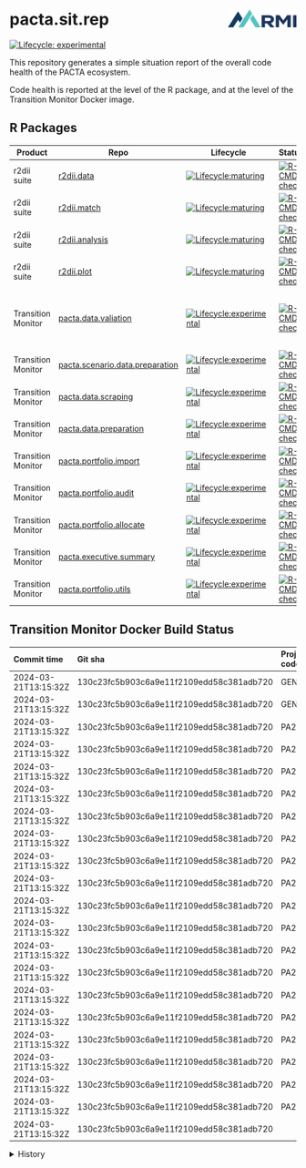 # pacta.sit.rep <img src="assets/images/logo.png" align="right" width="120" />
<!-- badges: start -->

[![Lifecycle: experimental](https://img.shields.io/badge/lifecycle-experimental-orange.svg)](https://lifecycle.r-lib.org/articles/stages.html)
<!-- badges: end -->

This repository generates a simple situation report of the overall code health of the PACTA ecosystem.

Code health is reported at the level of the R package, and at the level of the Transition Monitor Docker image. 

## R Packages
| Product            	| Repo                                                                                            	| Lifecycle                                                                                                                                     	| Status                                                                                                                                                                                                                       	| latest `main`                                                                 	| Maintainer                              	|
|--------------------	|-------------------------------------------------------------------------------------------------	|-----------------------------------------------------------------------------------------------------------------------------------------------	|------------------------------------------------------------------------------------------------------------------------------------------------------------------------------------------------------------------------------	|-------------------------------------------------------------------------------	|-----------------------------------------	|
| r2dii suite        	| [r2dii.data](https://github.com/RMI-PACTA/r2dii.data)                                           	| [![Lifecycle:maturing](https://img.shields.io/badge/lifecycle-maturing-blue.svg)](https://lifecycle.r-lib.org/articles/stages.html)           	| [![R-CMD-check](https://github.com/RMI-PACTA/r2dii.data/actions/workflows/R-CMD-check.yaml/badge.svg)](https://github.com/RMI-PACTA/r2dii.data/actions/workflows/R-CMD-check.yaml)                                           	| [`5b59ee2`](https://github.com/RMI-PACTA/r2dii.data/commits/main)             	| [@jdhoffa](https://github.com/jdhoffa/) 	|
| r2dii suite        	| [r2dii.match](https://github.com/RMI-PACTA/r2dii.match)                                         	| [![Lifecycle:maturing](https://img.shields.io/badge/lifecycle-maturing-blue.svg)](https://lifecycle.r-lib.org/articles/stages.html)           	| [![R-CMD-check](https://github.com/RMI-PACTA/r2dii.data/actions/workflows/R-CMD-check.yaml/badge.svg)](https://github.com/RMI-PACTA/r2dii.data/actions/workflows/R-CMD-check.yaml)                                           	| [`434d74e`](https://github.com/RMI-PACTA/r2dii.match/commits/main/)           	| etc.                                    	|
| r2dii suite        	| [r2dii.analysis](https://github.com/RMI-PACTA/r2dii.analysis)                                   	| [![Lifecycle:maturing](https://img.shields.io/badge/lifecycle-maturing-blue.svg)](https://lifecycle.r-lib.org/articles/stages.html)           	| [![R-CMD-check](https://github.com/RMI-PACTA/r2dii.analysis/actions/workflows/R-CMD-check.yaml/badge.svg)](https://github.com/RMI-PACTA/r2dii.analysis/actions/workflows/R-CMD-check.yaml)                                   	| [`170d4b0`](https://github.com/RMI-PACTA/r2dii.analysis/commits/main/)        	|                                         	|
| r2dii suite        	| [r2dii.plot](https://github.com/RMI-PACTA/r2dii.plot)                                           	| [![Lifecycle:maturing](https://img.shields.io/badge/lifecycle-maturing-blue.svg)](https://lifecycle.r-lib.org/articles/stages.html)           	| [![R-CMD-check](https://github.com/RMI-PACTA/r2dii.plot/actions/workflows/R-CMD-check.yaml/badge.svg)](https://github.com/RMI-PACTA/r2dii.plot/actions/workflows/R-CMD-check.yaml)                                           	| [`88779f8`](https://github.com/RMI-PACTA/r2dii.plot/commits/main/)            	|                                         	|
| Transition Monitor 	| [pacta.data.valiation](https://github.com/RMI-PACTA/pacta.data.validation)                      	| [![Lifecycle:experimental](https://img.shields.io/badge/lifecycle-experimental-orange.svg)](https://lifecycle.r-lib.org/articles/stages.html) 	| [![R-CMD-check](https://github.com/RMI-PACTA/pacta.data.validation/actions/workflows/R-CMD-check.yaml/badge.svg)](https://github.com/RMI-PACTA/pacta.data.validation/actions/workflows/R-CMD-check.yaml)                     	| Got too lazy to do this manually, but will do it programatically in an action 	|                                         	|
| Transition Monitor 	| [pacta.scenario.data.preparation](https://github.com/RMI-PACTA/pacta.scenario.data.preparation) 	| [![Lifecycle:experimental](https://img.shields.io/badge/lifecycle-experimental-orange.svg)](https://lifecycle.r-lib.org/articles/stages.html) 	| [![R-CMD-check](https://github.com/RMI-PACTA/pacta.scenario.data.preparation/actions/workflows/R-CMD-check.yaml/badge.svg)](https://github.com/RMI-PACTA/pacta.scenario.data.preparation/actions/workflows/R-CMD-check.yaml) 	|                                                                               	|                                         	|
| Transition Monitor 	| [pacta.data.scraping](https://github.com/RMI-PACTA/pacta.data.scraping)                         	| [![Lifecycle:experimental](https://img.shields.io/badge/lifecycle-experimental-orange.svg)](https://lifecycle.r-lib.org/articles/stages.html) 	| [![R-CMD-check](https://github.com/RMI-PACTA/pacta.data.scraping/actions/workflows/R-CMD-check.yaml/badge.svg)](https://github.com/RMI-PACTA/pacta.data.scraping/actions/workflows/R-CMD-check.yaml)                         	|                                                                               	|                                         	|
| Transition Monitor 	| [pacta.data.preparation](https://github.com/RMI-PACTA/pacta.data.preparation)                   	| [![Lifecycle:experimental](https://img.shields.io/badge/lifecycle-experimental-orange.svg)](https://lifecycle.r-lib.org/articles/stages.html) 	| [![R-CMD-check](https://github.com/RMI-PACTA/pacta.data.preparation/actions/workflows/R-CMD-check.yaml/badge.svg)](https://github.com/RMI-PACTA/pacta.data.preparation/actions/workflows/R-CMD-check.yaml)                   	|                                                                               	|                                         	|
| Transition Monitor 	| [pacta.portfolio.import](https://github.com/RMI-PACTA/pacta.portfolio.import)                   	| [![Lifecycle:experimental](https://img.shields.io/badge/lifecycle-experimental-orange.svg)](https://lifecycle.r-lib.org/articles/stages.html) 	| [![R-CMD-check](https://github.com/RMI-PACTA/pacta.portfolio.import/actions/workflows/R-CMD-check.yaml/badge.svg)](https://github.com/RMI-PACTA/pacta.portfolio.import/actions/workflows/R-CMD-check.yaml)                   	|                                                                               	|                                         	|
| Transition Monitor 	| [pacta.portfolio.audit](https://github.com/RMI-PACTA/pacta.portfolio.audit)                     	| [![Lifecycle:experimental](https://img.shields.io/badge/lifecycle-experimental-orange.svg)](https://lifecycle.r-lib.org/articles/stages.html) 	| [![R-CMD-check](https://github.com/RMI-PACTA/pacta.portfolio.audit/actions/workflows/R-CMD-check.yaml/badge.svg)](https://github.com/RMI-PACTA/pacta.portfolio.audit/actions/workflows/R-CMD-check.yaml)                     	|                                                                               	|                                         	|
| Transition Monitor 	| [pacta.portfolio.allocate](https://github.com/RMI-PACTA/pacta.portfolio.allocate)               	| [![Lifecycle:experimental](https://img.shields.io/badge/lifecycle-experimental-orange.svg)](https://lifecycle.r-lib.org/articles/stages.html) 	| [![R-CMD-check](https://github.com/RMI-PACTA/pacta.portfolio.allocate/actions/workflows/R-CMD-check.yaml/badge.svg)](https://github.com/RMI-PACTA/pacta.portfolio.allocate/actions/workflows/R-CMD-check.yaml)               	|                                                                               	|                                         	|
| Transition Monitor 	| [pacta.executive.summary](https://github.com/RMI-PACTA/pacta.executive.summary)                 	| [![Lifecycle:experimental](https://img.shields.io/badge/lifecycle-experimental-orange.svg)](https://lifecycle.r-lib.org/articles/stages.html) 	| [![R-CMD-check](https://github.com/RMI-PACTA/pacta.executive.summary/actions/workflows/R-CMD-check.yaml/badge.svg)](https://github.com/RMI-PACTA/pacta.executive.summary/actions/workflows/R-CMD-check.yaml)                 	|                                                                               	|                                         	|
| Transition Monitor 	| [pacta.portfolio.utils](https://github.com/RMI-PACTA/pacta.portfolio.utils)                     	| [![Lifecycle:experimental](https://img.shields.io/badge/lifecycle-experimental-orange.svg)](https://lifecycle.r-lib.org/articles/stages.html) 	| [![R-CMD-check](https://github.com/RMI-PACTA/pacta.portfolio.utils/actions/workflows/R-CMD-check.yaml/badge.svg)](https://github.com/RMI-PACTA/pacta.portfolio.utils/actions/workflows/R-CMD-check.yaml)                     	|                                                                               	|                                         	|


## Transition Monitor Docker Build Status
| Commit time          | Git sha                                  | Project code | Holdings date | Language | Peer group    | Report                                                                                                                                                                                                                                      | Image                                                                                   |
| :------------------- | :--------------------------------------- | :----------- | :------------ | :------- | :------------ | :------------------------------------------------------------------------------------------------------------------------------------------------------------------------------------------------------------------------------------------ | :-------------------------------------------------------------------------------------- |
| 2024-03-21T13:15:32Z | 130c23fc5b903c6a9e11f2109edd58c381adb720 | GENERAL      | 2022Q4        | EN       | other         | [Report](https://pactadatadev.blob.core.windows.net/ghactions-workflow-transition-monitor-results-reports/rmi_pacta_2022q4_general-20240321T131606Z/EN/other/1/working_dir/50_Outputs/rmi_pacta_2022q4_general/report/index.html)           | `transitionmonitordockerregistry.azurecr.io/rmi_pacta_2022q4_general:20240321T131606Z`  |
| 2024-03-21T13:15:32Z | 130c23fc5b903c6a9e11f2109edd58c381adb720 | GENERAL      | 2023Q4        | EN       | other         | [Report](https://pactadatadev.blob.core.windows.net/ghactions-workflow-transition-monitor-results-reports/rmi_pacta_2023q4_general-20240321T133810Z/EN/other/2/working_dir/50_Outputs/rmi_pacta_2023q4_general/report/index.html)           | `transitionmonitordockerregistry.azurecr.io/rmi_pacta_2023q4_general:20240321T133810Z`  |
| 2024-03-21T13:15:32Z | 130c23fc5b903c6a9e11f2109edd58c381adb720 | PA2024CH     | 2023Q4        | DE       | asset_manager | [Report](https://pactadatadev.blob.core.windows.net/ghactions-workflow-transition-monitor-results-reports/rmi_pacta_2023q4_pa2024ch-20240321T131605Z/DE/asset_manager/1/working_dir/50_Outputs/rmi_pacta_2023q4_pa2024ch/report/index.html) | `transitionmonitordockerregistry.azurecr.io/rmi_pacta_2023q4_pa2024ch:20240321T131605Z` |
| 2024-03-21T13:15:32Z | 130c23fc5b903c6a9e11f2109edd58c381adb720 | PA2024CH     | 2023Q4        | DE       | civil_society | [Report](https://pactadatadev.blob.core.windows.net/ghactions-workflow-transition-monitor-results-reports/rmi_pacta_2023q4_pa2024ch-20240321T131605Z/DE/civil_society/1/working_dir/50_Outputs/rmi_pacta_2023q4_pa2024ch/report/index.html) | `transitionmonitordockerregistry.azurecr.io/rmi_pacta_2023q4_pa2024ch:20240321T131605Z` |
| 2024-03-21T13:15:32Z | 130c23fc5b903c6a9e11f2109edd58c381adb720 | PA2024CH     | 2023Q4        | DE       | other         | [Report](https://pactadatadev.blob.core.windows.net/ghactions-workflow-transition-monitor-results-reports/rmi_pacta_2023q4_pa2024ch-20240321T131605Z/DE/other/1/working_dir/50_Outputs/rmi_pacta_2023q4_pa2024ch/report/index.html)         | `transitionmonitordockerregistry.azurecr.io/rmi_pacta_2023q4_pa2024ch:20240321T131605Z` |
| 2024-03-21T13:15:32Z | 130c23fc5b903c6a9e11f2109edd58c381adb720 | PA2024CH     | 2023Q4        | DE       | pension_fund  | [Report](https://pactadatadev.blob.core.windows.net/ghactions-workflow-transition-monitor-results-reports/rmi_pacta_2023q4_pa2024ch-20240321T131605Z/DE/pension_fund/1/working_dir/50_Outputs/rmi_pacta_2023q4_pa2024ch/report/index.html)  | `transitionmonitordockerregistry.azurecr.io/rmi_pacta_2023q4_pa2024ch:20240321T131605Z` |
| 2024-03-21T13:15:32Z | 130c23fc5b903c6a9e11f2109edd58c381adb720 | PA2024CH     | 2023Q4        | DE       | politician    | [Report](https://pactadatadev.blob.core.windows.net/ghactions-workflow-transition-monitor-results-reports/rmi_pacta_2023q4_pa2024ch-20240321T131605Z/DE/politician/1/working_dir/50_Outputs/rmi_pacta_2023q4_pa2024ch/report/index.html)    | `transitionmonitordockerregistry.azurecr.io/rmi_pacta_2023q4_pa2024ch:20240321T131605Z` |
| 2024-03-21T13:15:32Z | 130c23fc5b903c6a9e11f2109edd58c381adb720 | PA2024CH     | 2023Q4        | DE       | researcher    | [Report](https://pactadatadev.blob.core.windows.net/ghactions-workflow-transition-monitor-results-reports/rmi_pacta_2023q4_pa2024ch-20240321T131605Z/DE/researcher/1/working_dir/50_Outputs/rmi_pacta_2023q4_pa2024ch/report/index.html)    | `transitionmonitordockerregistry.azurecr.io/rmi_pacta_2023q4_pa2024ch:20240321T131605Z` |
| 2024-03-21T13:15:32Z | 130c23fc5b903c6a9e11f2109edd58c381adb720 | PA2024CH     | 2023Q4        | EN       | asset_manager | [Report](https://pactadatadev.blob.core.windows.net/ghactions-workflow-transition-monitor-results-reports/rmi_pacta_2023q4_pa2024ch-20240321T131605Z/EN/asset_manager/1/working_dir/50_Outputs/rmi_pacta_2023q4_pa2024ch/report/index.html) | `transitionmonitordockerregistry.azurecr.io/rmi_pacta_2023q4_pa2024ch:20240321T131605Z` |
| 2024-03-21T13:15:32Z | 130c23fc5b903c6a9e11f2109edd58c381adb720 | PA2024CH     | 2023Q4        | EN       | civil_society | [Report](https://pactadatadev.blob.core.windows.net/ghactions-workflow-transition-monitor-results-reports/rmi_pacta_2023q4_pa2024ch-20240321T131605Z/EN/civil_society/1/working_dir/50_Outputs/rmi_pacta_2023q4_pa2024ch/report/index.html) | `transitionmonitordockerregistry.azurecr.io/rmi_pacta_2023q4_pa2024ch:20240321T131605Z` |
| 2024-03-21T13:15:32Z | 130c23fc5b903c6a9e11f2109edd58c381adb720 | PA2024CH     | 2023Q4        | EN       | other         | [Report](https://pactadatadev.blob.core.windows.net/ghactions-workflow-transition-monitor-results-reports/rmi_pacta_2023q4_pa2024ch-20240321T131605Z/EN/other/1/working_dir/50_Outputs/rmi_pacta_2023q4_pa2024ch/report/index.html)         | `transitionmonitordockerregistry.azurecr.io/rmi_pacta_2023q4_pa2024ch:20240321T131605Z` |
| 2024-03-21T13:15:32Z | 130c23fc5b903c6a9e11f2109edd58c381adb720 | PA2024CH     | 2023Q4        | EN       | pension_fund  | [Report](https://pactadatadev.blob.core.windows.net/ghactions-workflow-transition-monitor-results-reports/rmi_pacta_2023q4_pa2024ch-20240321T131605Z/EN/pension_fund/1/working_dir/50_Outputs/rmi_pacta_2023q4_pa2024ch/report/index.html)  | `transitionmonitordockerregistry.azurecr.io/rmi_pacta_2023q4_pa2024ch:20240321T131605Z` |
| 2024-03-21T13:15:32Z | 130c23fc5b903c6a9e11f2109edd58c381adb720 | PA2024CH     | 2023Q4        | EN       | politician    | [Report](https://pactadatadev.blob.core.windows.net/ghactions-workflow-transition-monitor-results-reports/rmi_pacta_2023q4_pa2024ch-20240321T131605Z/EN/politician/1/working_dir/50_Outputs/rmi_pacta_2023q4_pa2024ch/report/index.html)    | `transitionmonitordockerregistry.azurecr.io/rmi_pacta_2023q4_pa2024ch:20240321T131605Z` |
| 2024-03-21T13:15:32Z | 130c23fc5b903c6a9e11f2109edd58c381adb720 | PA2024CH     | 2023Q4        | EN       | researcher    | [Report](https://pactadatadev.blob.core.windows.net/ghactions-workflow-transition-monitor-results-reports/rmi_pacta_2023q4_pa2024ch-20240321T131605Z/EN/researcher/1/working_dir/50_Outputs/rmi_pacta_2023q4_pa2024ch/report/index.html)    | `transitionmonitordockerregistry.azurecr.io/rmi_pacta_2023q4_pa2024ch:20240321T131605Z` |
| 2024-03-21T13:15:32Z | 130c23fc5b903c6a9e11f2109edd58c381adb720 | PA2024CH     | 2023Q4        | FR       | asset_manager | [Report](https://pactadatadev.blob.core.windows.net/ghactions-workflow-transition-monitor-results-reports/rmi_pacta_2023q4_pa2024ch-20240321T131605Z/FR/asset_manager/1/working_dir/50_Outputs/rmi_pacta_2023q4_pa2024ch/report/index.html) | `transitionmonitordockerregistry.azurecr.io/rmi_pacta_2023q4_pa2024ch:20240321T131605Z` |
| 2024-03-21T13:15:32Z | 130c23fc5b903c6a9e11f2109edd58c381adb720 | PA2024CH     | 2023Q4        | FR       | civil_society | [Report](https://pactadatadev.blob.core.windows.net/ghactions-workflow-transition-monitor-results-reports/rmi_pacta_2023q4_pa2024ch-20240321T131605Z/FR/civil_society/1/working_dir/50_Outputs/rmi_pacta_2023q4_pa2024ch/report/index.html) | `transitionmonitordockerregistry.azurecr.io/rmi_pacta_2023q4_pa2024ch:20240321T131605Z` |
| 2024-03-21T13:15:32Z | 130c23fc5b903c6a9e11f2109edd58c381adb720 | PA2024CH     | 2023Q4        | FR       | other         | [Report](https://pactadatadev.blob.core.windows.net/ghactions-workflow-transition-monitor-results-reports/rmi_pacta_2023q4_pa2024ch-20240321T131605Z/FR/other/1/working_dir/50_Outputs/rmi_pacta_2023q4_pa2024ch/report/index.html)         | `transitionmonitordockerregistry.azurecr.io/rmi_pacta_2023q4_pa2024ch:20240321T131605Z` |
| 2024-03-21T13:15:32Z | 130c23fc5b903c6a9e11f2109edd58c381adb720 | PA2024CH     | 2023Q4        | FR       | pension_fund  | [Report](https://pactadatadev.blob.core.windows.net/ghactions-workflow-transition-monitor-results-reports/rmi_pacta_2023q4_pa2024ch-20240321T131605Z/FR/pension_fund/1/working_dir/50_Outputs/rmi_pacta_2023q4_pa2024ch/report/index.html)  | `transitionmonitordockerregistry.azurecr.io/rmi_pacta_2023q4_pa2024ch:20240321T131605Z` |
| 2024-03-21T13:15:32Z | 130c23fc5b903c6a9e11f2109edd58c381adb720 | PA2024CH     | 2023Q4        | FR       | politician    | [Report](https://pactadatadev.blob.core.windows.net/ghactions-workflow-transition-monitor-results-reports/rmi_pacta_2023q4_pa2024ch-20240321T131605Z/FR/politician/1/working_dir/50_Outputs/rmi_pacta_2023q4_pa2024ch/report/index.html)    | `transitionmonitordockerregistry.azurecr.io/rmi_pacta_2023q4_pa2024ch:20240321T131605Z` |
| 2024-03-21T13:15:32Z | 130c23fc5b903c6a9e11f2109edd58c381adb720 | PA2024CH     | 2023Q4        | FR       | researcher    | [Report](https://pactadatadev.blob.core.windows.net/ghactions-workflow-transition-monitor-results-reports/rmi_pacta_2023q4_pa2024ch-20240321T131605Z/FR/researcher/1/working_dir/50_Outputs/rmi_pacta_2023q4_pa2024ch/report/index.html)    | `transitionmonitordockerregistry.azurecr.io/rmi_pacta_2023q4_pa2024ch:20240321T131605Z` |
| 2024-03-21T13:15:32Z | 130c23fc5b903c6a9e11f2109edd58c381adb720 |              |               |          |               |                                                                                                                                                                                                                                             | ghcr.io/rmi-pacta/workflow.transition.monitor:pr287                                     |

<details>
  <summary>History</summary>

  | Commit time          | Git sha                                  | Project code | Holdings date | Language | Peer group    | Report                                                                                                                                                                                                                                      | Image                                                                                   |
| :------------------- | :--------------------------------------- | :----------- | :------------ | :------- | :------------ | :------------------------------------------------------------------------------------------------------------------------------------------------------------------------------------------------------------------------------------------ | :-------------------------------------------------------------------------------------- |
| 2024-03-21T13:15:32Z | 130c23fc5b903c6a9e11f2109edd58c381adb720 | GENERAL      | 2022Q4        | EN       | other         | [Report](https://pactadatadev.blob.core.windows.net/ghactions-workflow-transition-monitor-results-reports/rmi_pacta_2022q4_general-20240321T131606Z/EN/other/1/working_dir/50_Outputs/rmi_pacta_2022q4_general/report/index.html)           | `transitionmonitordockerregistry.azurecr.io/rmi_pacta_2022q4_general:20240321T131606Z`  |
| 2024-03-21T13:15:32Z | 130c23fc5b903c6a9e11f2109edd58c381adb720 | GENERAL      | 2023Q4        | EN       | other         | [Report](https://pactadatadev.blob.core.windows.net/ghactions-workflow-transition-monitor-results-reports/rmi_pacta_2023q4_general-20240321T133810Z/EN/other/2/working_dir/50_Outputs/rmi_pacta_2023q4_general/report/index.html)           | `transitionmonitordockerregistry.azurecr.io/rmi_pacta_2023q4_general:20240321T133810Z`  |
| 2024-03-21T13:15:32Z | 130c23fc5b903c6a9e11f2109edd58c381adb720 | PA2024CH     | 2023Q4        | DE       | asset_manager | [Report](https://pactadatadev.blob.core.windows.net/ghactions-workflow-transition-monitor-results-reports/rmi_pacta_2023q4_pa2024ch-20240321T131605Z/DE/asset_manager/1/working_dir/50_Outputs/rmi_pacta_2023q4_pa2024ch/report/index.html) | `transitionmonitordockerregistry.azurecr.io/rmi_pacta_2023q4_pa2024ch:20240321T131605Z` |
| 2024-03-21T13:15:32Z | 130c23fc5b903c6a9e11f2109edd58c381adb720 | PA2024CH     | 2023Q4        | DE       | civil_society | [Report](https://pactadatadev.blob.core.windows.net/ghactions-workflow-transition-monitor-results-reports/rmi_pacta_2023q4_pa2024ch-20240321T131605Z/DE/civil_society/1/working_dir/50_Outputs/rmi_pacta_2023q4_pa2024ch/report/index.html) | `transitionmonitordockerregistry.azurecr.io/rmi_pacta_2023q4_pa2024ch:20240321T131605Z` |
| 2024-03-21T13:15:32Z | 130c23fc5b903c6a9e11f2109edd58c381adb720 | PA2024CH     | 2023Q4        | DE       | other         | [Report](https://pactadatadev.blob.core.windows.net/ghactions-workflow-transition-monitor-results-reports/rmi_pacta_2023q4_pa2024ch-20240321T131605Z/DE/other/1/working_dir/50_Outputs/rmi_pacta_2023q4_pa2024ch/report/index.html)         | `transitionmonitordockerregistry.azurecr.io/rmi_pacta_2023q4_pa2024ch:20240321T131605Z` |
| 2024-03-21T13:15:32Z | 130c23fc5b903c6a9e11f2109edd58c381adb720 | PA2024CH     | 2023Q4        | DE       | pension_fund  | [Report](https://pactadatadev.blob.core.windows.net/ghactions-workflow-transition-monitor-results-reports/rmi_pacta_2023q4_pa2024ch-20240321T131605Z/DE/pension_fund/1/working_dir/50_Outputs/rmi_pacta_2023q4_pa2024ch/report/index.html)  | `transitionmonitordockerregistry.azurecr.io/rmi_pacta_2023q4_pa2024ch:20240321T131605Z` |
| 2024-03-21T13:15:32Z | 130c23fc5b903c6a9e11f2109edd58c381adb720 | PA2024CH     | 2023Q4        | DE       | politician    | [Report](https://pactadatadev.blob.core.windows.net/ghactions-workflow-transition-monitor-results-reports/rmi_pacta_2023q4_pa2024ch-20240321T131605Z/DE/politician/1/working_dir/50_Outputs/rmi_pacta_2023q4_pa2024ch/report/index.html)    | `transitionmonitordockerregistry.azurecr.io/rmi_pacta_2023q4_pa2024ch:20240321T131605Z` |
| 2024-03-21T13:15:32Z | 130c23fc5b903c6a9e11f2109edd58c381adb720 | PA2024CH     | 2023Q4        | DE       | researcher    | [Report](https://pactadatadev.blob.core.windows.net/ghactions-workflow-transition-monitor-results-reports/rmi_pacta_2023q4_pa2024ch-20240321T131605Z/DE/researcher/1/working_dir/50_Outputs/rmi_pacta_2023q4_pa2024ch/report/index.html)    | `transitionmonitordockerregistry.azurecr.io/rmi_pacta_2023q4_pa2024ch:20240321T131605Z` |
| 2024-03-21T13:15:32Z | 130c23fc5b903c6a9e11f2109edd58c381adb720 | PA2024CH     | 2023Q4        | EN       | asset_manager | [Report](https://pactadatadev.blob.core.windows.net/ghactions-workflow-transition-monitor-results-reports/rmi_pacta_2023q4_pa2024ch-20240321T131605Z/EN/asset_manager/1/working_dir/50_Outputs/rmi_pacta_2023q4_pa2024ch/report/index.html) | `transitionmonitordockerregistry.azurecr.io/rmi_pacta_2023q4_pa2024ch:20240321T131605Z` |
| 2024-03-21T13:15:32Z | 130c23fc5b903c6a9e11f2109edd58c381adb720 | PA2024CH     | 2023Q4        | EN       | civil_society | [Report](https://pactadatadev.blob.core.windows.net/ghactions-workflow-transition-monitor-results-reports/rmi_pacta_2023q4_pa2024ch-20240321T131605Z/EN/civil_society/1/working_dir/50_Outputs/rmi_pacta_2023q4_pa2024ch/report/index.html) | `transitionmonitordockerregistry.azurecr.io/rmi_pacta_2023q4_pa2024ch:20240321T131605Z` |
| 2024-03-21T13:15:32Z | 130c23fc5b903c6a9e11f2109edd58c381adb720 | PA2024CH     | 2023Q4        | EN       | other         | [Report](https://pactadatadev.blob.core.windows.net/ghactions-workflow-transition-monitor-results-reports/rmi_pacta_2023q4_pa2024ch-20240321T131605Z/EN/other/1/working_dir/50_Outputs/rmi_pacta_2023q4_pa2024ch/report/index.html)         | `transitionmonitordockerregistry.azurecr.io/rmi_pacta_2023q4_pa2024ch:20240321T131605Z` |
| 2024-03-21T13:15:32Z | 130c23fc5b903c6a9e11f2109edd58c381adb720 | PA2024CH     | 2023Q4        | EN       | pension_fund  | [Report](https://pactadatadev.blob.core.windows.net/ghactions-workflow-transition-monitor-results-reports/rmi_pacta_2023q4_pa2024ch-20240321T131605Z/EN/pension_fund/1/working_dir/50_Outputs/rmi_pacta_2023q4_pa2024ch/report/index.html)  | `transitionmonitordockerregistry.azurecr.io/rmi_pacta_2023q4_pa2024ch:20240321T131605Z` |
| 2024-03-21T13:15:32Z | 130c23fc5b903c6a9e11f2109edd58c381adb720 | PA2024CH     | 2023Q4        | EN       | politician    | [Report](https://pactadatadev.blob.core.windows.net/ghactions-workflow-transition-monitor-results-reports/rmi_pacta_2023q4_pa2024ch-20240321T131605Z/EN/politician/1/working_dir/50_Outputs/rmi_pacta_2023q4_pa2024ch/report/index.html)    | `transitionmonitordockerregistry.azurecr.io/rmi_pacta_2023q4_pa2024ch:20240321T131605Z` |
| 2024-03-21T13:15:32Z | 130c23fc5b903c6a9e11f2109edd58c381adb720 | PA2024CH     | 2023Q4        | EN       | researcher    | [Report](https://pactadatadev.blob.core.windows.net/ghactions-workflow-transition-monitor-results-reports/rmi_pacta_2023q4_pa2024ch-20240321T131605Z/EN/researcher/1/working_dir/50_Outputs/rmi_pacta_2023q4_pa2024ch/report/index.html)    | `transitionmonitordockerregistry.azurecr.io/rmi_pacta_2023q4_pa2024ch:20240321T131605Z` |
| 2024-03-21T13:15:32Z | 130c23fc5b903c6a9e11f2109edd58c381adb720 | PA2024CH     | 2023Q4        | FR       | asset_manager | [Report](https://pactadatadev.blob.core.windows.net/ghactions-workflow-transition-monitor-results-reports/rmi_pacta_2023q4_pa2024ch-20240321T131605Z/FR/asset_manager/1/working_dir/50_Outputs/rmi_pacta_2023q4_pa2024ch/report/index.html) | `transitionmonitordockerregistry.azurecr.io/rmi_pacta_2023q4_pa2024ch:20240321T131605Z` |
| 2024-03-21T13:15:32Z | 130c23fc5b903c6a9e11f2109edd58c381adb720 | PA2024CH     | 2023Q4        | FR       | civil_society | [Report](https://pactadatadev.blob.core.windows.net/ghactions-workflow-transition-monitor-results-reports/rmi_pacta_2023q4_pa2024ch-20240321T131605Z/FR/civil_society/1/working_dir/50_Outputs/rmi_pacta_2023q4_pa2024ch/report/index.html) | `transitionmonitordockerregistry.azurecr.io/rmi_pacta_2023q4_pa2024ch:20240321T131605Z` |
| 2024-03-21T13:15:32Z | 130c23fc5b903c6a9e11f2109edd58c381adb720 | PA2024CH     | 2023Q4        | FR       | other         | [Report](https://pactadatadev.blob.core.windows.net/ghactions-workflow-transition-monitor-results-reports/rmi_pacta_2023q4_pa2024ch-20240321T131605Z/FR/other/1/working_dir/50_Outputs/rmi_pacta_2023q4_pa2024ch/report/index.html)         | `transitionmonitordockerregistry.azurecr.io/rmi_pacta_2023q4_pa2024ch:20240321T131605Z` |
| 2024-03-21T13:15:32Z | 130c23fc5b903c6a9e11f2109edd58c381adb720 | PA2024CH     | 2023Q4        | FR       | pension_fund  | [Report](https://pactadatadev.blob.core.windows.net/ghactions-workflow-transition-monitor-results-reports/rmi_pacta_2023q4_pa2024ch-20240321T131605Z/FR/pension_fund/1/working_dir/50_Outputs/rmi_pacta_2023q4_pa2024ch/report/index.html)  | `transitionmonitordockerregistry.azurecr.io/rmi_pacta_2023q4_pa2024ch:20240321T131605Z` |
| 2024-03-21T13:15:32Z | 130c23fc5b903c6a9e11f2109edd58c381adb720 | PA2024CH     | 2023Q4        | FR       | politician    | [Report](https://pactadatadev.blob.core.windows.net/ghactions-workflow-transition-monitor-results-reports/rmi_pacta_2023q4_pa2024ch-20240321T131605Z/FR/politician/1/working_dir/50_Outputs/rmi_pacta_2023q4_pa2024ch/report/index.html)    | `transitionmonitordockerregistry.azurecr.io/rmi_pacta_2023q4_pa2024ch:20240321T131605Z` |
| 2024-03-21T13:15:32Z | 130c23fc5b903c6a9e11f2109edd58c381adb720 | PA2024CH     | 2023Q4        | FR       | researcher    | [Report](https://pactadatadev.blob.core.windows.net/ghactions-workflow-transition-monitor-results-reports/rmi_pacta_2023q4_pa2024ch-20240321T131605Z/FR/researcher/1/working_dir/50_Outputs/rmi_pacta_2023q4_pa2024ch/report/index.html)    | `transitionmonitordockerregistry.azurecr.io/rmi_pacta_2023q4_pa2024ch:20240321T131605Z` |
| 2024-03-21T13:15:32Z | 130c23fc5b903c6a9e11f2109edd58c381adb720 |              |               |          |               |                                                                                                                                                                                                                                             | ghcr.io/rmi-pacta/workflow.transition.monitor:pr287                                     |
| 2024-03-21T11:31:02Z | 3ef0e02f85276e1ac59916028a5ff9b0a4819aed | GENERAL      | 2022Q4        | EN       | other         | [Report](https://pactadatadev.blob.core.windows.net/ghactions-workflow-transition-monitor-results-reports/rmi_pacta_2022q4_general-20240321T113136Z/EN/other/1/working_dir/50_Outputs/rmi_pacta_2022q4_general/report/index.html)           | `transitionmonitordockerregistry.azurecr.io/rmi_pacta_2022q4_general:20240321T113136Z`  |
| 2024-03-21T11:31:02Z | 3ef0e02f85276e1ac59916028a5ff9b0a4819aed | GENERAL      | 2023Q4        | EN       | other         | [Report](https://pactadatadev.blob.core.windows.net/ghactions-workflow-transition-monitor-results-reports/rmi_pacta_2023q4_general-20240321T113124Z/EN/other/1/working_dir/50_Outputs/rmi_pacta_2023q4_general/report/index.html)           | `transitionmonitordockerregistry.azurecr.io/rmi_pacta_2023q4_general:20240321T113124Z`  |
| 2024-03-21T11:31:02Z | 3ef0e02f85276e1ac59916028a5ff9b0a4819aed | PA2024CH     | 2023Q4        | DE       | asset_manager | [Report](https://pactadatadev.blob.core.windows.net/ghactions-workflow-transition-monitor-results-reports/rmi_pacta_2023q4_pa2024ch-20240321T113143Z/DE/asset_manager/1/working_dir/50_Outputs/rmi_pacta_2023q4_pa2024ch/report/index.html) | `transitionmonitordockerregistry.azurecr.io/rmi_pacta_2023q4_pa2024ch:20240321T113143Z` |
| 2024-03-21T11:31:02Z | 3ef0e02f85276e1ac59916028a5ff9b0a4819aed | PA2024CH     | 2023Q4        | DE       | civil_society | [Report](https://pactadatadev.blob.core.windows.net/ghactions-workflow-transition-monitor-results-reports/rmi_pacta_2023q4_pa2024ch-20240321T113143Z/DE/civil_society/1/working_dir/50_Outputs/rmi_pacta_2023q4_pa2024ch/report/index.html) | `transitionmonitordockerregistry.azurecr.io/rmi_pacta_2023q4_pa2024ch:20240321T113143Z` |
| 2024-03-21T11:31:02Z | 3ef0e02f85276e1ac59916028a5ff9b0a4819aed | PA2024CH     | 2023Q4        | DE       | other         | [Report](https://pactadatadev.blob.core.windows.net/ghactions-workflow-transition-monitor-results-reports/rmi_pacta_2023q4_pa2024ch-20240321T113143Z/DE/other/1/working_dir/50_Outputs/rmi_pacta_2023q4_pa2024ch/report/index.html)         | `transitionmonitordockerregistry.azurecr.io/rmi_pacta_2023q4_pa2024ch:20240321T113143Z` |
| 2024-03-21T11:31:02Z | 3ef0e02f85276e1ac59916028a5ff9b0a4819aed | PA2024CH     | 2023Q4        | DE       | pension_fund  | [Report](https://pactadatadev.blob.core.windows.net/ghactions-workflow-transition-monitor-results-reports/rmi_pacta_2023q4_pa2024ch-20240321T113143Z/DE/pension_fund/1/working_dir/50_Outputs/rmi_pacta_2023q4_pa2024ch/report/index.html)  | `transitionmonitordockerregistry.azurecr.io/rmi_pacta_2023q4_pa2024ch:20240321T113143Z` |
| 2024-03-21T11:31:02Z | 3ef0e02f85276e1ac59916028a5ff9b0a4819aed | PA2024CH     | 2023Q4        | DE       | politician    | [Report](https://pactadatadev.blob.core.windows.net/ghactions-workflow-transition-monitor-results-reports/rmi_pacta_2023q4_pa2024ch-20240321T113143Z/DE/politician/1/working_dir/50_Outputs/rmi_pacta_2023q4_pa2024ch/report/index.html)    | `transitionmonitordockerregistry.azurecr.io/rmi_pacta_2023q4_pa2024ch:20240321T113143Z` |
| 2024-03-21T11:31:02Z | 3ef0e02f85276e1ac59916028a5ff9b0a4819aed | PA2024CH     | 2023Q4        | DE       | researcher    | [Report](https://pactadatadev.blob.core.windows.net/ghactions-workflow-transition-monitor-results-reports/rmi_pacta_2023q4_pa2024ch-20240321T113143Z/DE/researcher/1/working_dir/50_Outputs/rmi_pacta_2023q4_pa2024ch/report/index.html)    | `transitionmonitordockerregistry.azurecr.io/rmi_pacta_2023q4_pa2024ch:20240321T113143Z` |
| 2024-03-21T11:31:02Z | 3ef0e02f85276e1ac59916028a5ff9b0a4819aed | PA2024CH     | 2023Q4        | EN       | asset_manager | [Report](https://pactadatadev.blob.core.windows.net/ghactions-workflow-transition-monitor-results-reports/rmi_pacta_2023q4_pa2024ch-20240321T113143Z/EN/asset_manager/1/working_dir/50_Outputs/rmi_pacta_2023q4_pa2024ch/report/index.html) | `transitionmonitordockerregistry.azurecr.io/rmi_pacta_2023q4_pa2024ch:20240321T113143Z` |
| 2024-03-21T11:31:02Z | 3ef0e02f85276e1ac59916028a5ff9b0a4819aed | PA2024CH     | 2023Q4        | EN       | civil_society | [Report](https://pactadatadev.blob.core.windows.net/ghactions-workflow-transition-monitor-results-reports/rmi_pacta_2023q4_pa2024ch-20240321T113143Z/EN/civil_society/1/working_dir/50_Outputs/rmi_pacta_2023q4_pa2024ch/report/index.html) | `transitionmonitordockerregistry.azurecr.io/rmi_pacta_2023q4_pa2024ch:20240321T113143Z` |
| 2024-03-21T11:31:02Z | 3ef0e02f85276e1ac59916028a5ff9b0a4819aed | PA2024CH     | 2023Q4        | EN       | other         | [Report](https://pactadatadev.blob.core.windows.net/ghactions-workflow-transition-monitor-results-reports/rmi_pacta_2023q4_pa2024ch-20240321T113143Z/EN/other/1/working_dir/50_Outputs/rmi_pacta_2023q4_pa2024ch/report/index.html)         | `transitionmonitordockerregistry.azurecr.io/rmi_pacta_2023q4_pa2024ch:20240321T113143Z` |
| 2024-03-21T11:31:02Z | 3ef0e02f85276e1ac59916028a5ff9b0a4819aed | PA2024CH     | 2023Q4        | EN       | pension_fund  | [Report](https://pactadatadev.blob.core.windows.net/ghactions-workflow-transition-monitor-results-reports/rmi_pacta_2023q4_pa2024ch-20240321T113143Z/EN/pension_fund/1/working_dir/50_Outputs/rmi_pacta_2023q4_pa2024ch/report/index.html)  | `transitionmonitordockerregistry.azurecr.io/rmi_pacta_2023q4_pa2024ch:20240321T113143Z` |
| 2024-03-21T11:31:02Z | 3ef0e02f85276e1ac59916028a5ff9b0a4819aed | PA2024CH     | 2023Q4        | EN       | politician    | [Report](https://pactadatadev.blob.core.windows.net/ghactions-workflow-transition-monitor-results-reports/rmi_pacta_2023q4_pa2024ch-20240321T113143Z/EN/politician/1/working_dir/50_Outputs/rmi_pacta_2023q4_pa2024ch/report/index.html)    | `transitionmonitordockerregistry.azurecr.io/rmi_pacta_2023q4_pa2024ch:20240321T113143Z` |
| 2024-03-21T11:31:02Z | 3ef0e02f85276e1ac59916028a5ff9b0a4819aed | PA2024CH     | 2023Q4        | EN       | researcher    | [Report](https://pactadatadev.blob.core.windows.net/ghactions-workflow-transition-monitor-results-reports/rmi_pacta_2023q4_pa2024ch-20240321T113143Z/EN/researcher/1/working_dir/50_Outputs/rmi_pacta_2023q4_pa2024ch/report/index.html)    | `transitionmonitordockerregistry.azurecr.io/rmi_pacta_2023q4_pa2024ch:20240321T113143Z` |
| 2024-03-21T11:31:02Z | 3ef0e02f85276e1ac59916028a5ff9b0a4819aed | PA2024CH     | 2023Q4        | FR       | asset_manager | [Report](https://pactadatadev.blob.core.windows.net/ghactions-workflow-transition-monitor-results-reports/rmi_pacta_2023q4_pa2024ch-20240321T113143Z/FR/asset_manager/1/working_dir/50_Outputs/rmi_pacta_2023q4_pa2024ch/report/index.html) | `transitionmonitordockerregistry.azurecr.io/rmi_pacta_2023q4_pa2024ch:20240321T113143Z` |
| 2024-03-21T11:31:02Z | 3ef0e02f85276e1ac59916028a5ff9b0a4819aed | PA2024CH     | 2023Q4        | FR       | civil_society | [Report](https://pactadatadev.blob.core.windows.net/ghactions-workflow-transition-monitor-results-reports/rmi_pacta_2023q4_pa2024ch-20240321T113143Z/FR/civil_society/1/working_dir/50_Outputs/rmi_pacta_2023q4_pa2024ch/report/index.html) | `transitionmonitordockerregistry.azurecr.io/rmi_pacta_2023q4_pa2024ch:20240321T113143Z` |
| 2024-03-21T11:31:02Z | 3ef0e02f85276e1ac59916028a5ff9b0a4819aed | PA2024CH     | 2023Q4        | FR       | other         | [Report](https://pactadatadev.blob.core.windows.net/ghactions-workflow-transition-monitor-results-reports/rmi_pacta_2023q4_pa2024ch-20240321T113143Z/FR/other/1/working_dir/50_Outputs/rmi_pacta_2023q4_pa2024ch/report/index.html)         | `transitionmonitordockerregistry.azurecr.io/rmi_pacta_2023q4_pa2024ch:20240321T113143Z` |
| 2024-03-21T11:31:02Z | 3ef0e02f85276e1ac59916028a5ff9b0a4819aed | PA2024CH     | 2023Q4        | FR       | pension_fund  | [Report](https://pactadatadev.blob.core.windows.net/ghactions-workflow-transition-monitor-results-reports/rmi_pacta_2023q4_pa2024ch-20240321T113143Z/FR/pension_fund/1/working_dir/50_Outputs/rmi_pacta_2023q4_pa2024ch/report/index.html)  | `transitionmonitordockerregistry.azurecr.io/rmi_pacta_2023q4_pa2024ch:20240321T113143Z` |
| 2024-03-21T11:31:02Z | 3ef0e02f85276e1ac59916028a5ff9b0a4819aed | PA2024CH     | 2023Q4        | FR       | politician    | [Report](https://pactadatadev.blob.core.windows.net/ghactions-workflow-transition-monitor-results-reports/rmi_pacta_2023q4_pa2024ch-20240321T113143Z/FR/politician/1/working_dir/50_Outputs/rmi_pacta_2023q4_pa2024ch/report/index.html)    | `transitionmonitordockerregistry.azurecr.io/rmi_pacta_2023q4_pa2024ch:20240321T113143Z` |
| 2024-03-21T11:31:02Z | 3ef0e02f85276e1ac59916028a5ff9b0a4819aed | PA2024CH     | 2023Q4        | FR       | researcher    | [Report](https://pactadatadev.blob.core.windows.net/ghactions-workflow-transition-monitor-results-reports/rmi_pacta_2023q4_pa2024ch-20240321T113143Z/FR/researcher/1/working_dir/50_Outputs/rmi_pacta_2023q4_pa2024ch/report/index.html)    | `transitionmonitordockerregistry.azurecr.io/rmi_pacta_2023q4_pa2024ch:20240321T113143Z` |
| 2024-03-21T11:31:02Z | 3ef0e02f85276e1ac59916028a5ff9b0a4819aed |              |               |          |               |                                                                                                                                                                                                                                             | ghcr.io/rmi-pacta/workflow.transition.monitor:pr287                                     |


  <details><summary>History JSON</summary>`[{"commit_time":"2024-03-21T13:15:32Z","git_sha":"130c23fc5b903c6a9e11f2109edd58c381adb720","project_code":"GENERAL","holdings_date":"2022Q4","language":"EN","peer_group":"other","report":"[Report](https://pactadatadev.blob.core.windows.net/ghactions-workflow-transition-monitor-results-reports/rmi_pacta_2022q4_general-20240321T131606Z/EN/other/1/working_dir/50_Outputs/rmi_pacta_2022q4_general/report/index.html)","image":"`transitionmonitordockerregistry.azurecr.io/rmi_pacta_2022q4_general:20240321T131606Z`"},{"commit_time":"2024-03-21T13:15:32Z","git_sha":"130c23fc5b903c6a9e11f2109edd58c381adb720","project_code":"GENERAL","holdings_date":"2023Q4","language":"EN","peer_group":"other","report":"[Report](https://pactadatadev.blob.core.windows.net/ghactions-workflow-transition-monitor-results-reports/rmi_pacta_2023q4_general-20240321T133810Z/EN/other/2/working_dir/50_Outputs/rmi_pacta_2023q4_general/report/index.html)","image":"`transitionmonitordockerregistry.azurecr.io/rmi_pacta_2023q4_general:20240321T133810Z`"},{"commit_time":"2024-03-21T13:15:32Z","git_sha":"130c23fc5b903c6a9e11f2109edd58c381adb720","project_code":"PA2024CH","holdings_date":"2023Q4","language":"DE","peer_group":"asset_manager","report":"[Report](https://pactadatadev.blob.core.windows.net/ghactions-workflow-transition-monitor-results-reports/rmi_pacta_2023q4_pa2024ch-20240321T131605Z/DE/asset_manager/1/working_dir/50_Outputs/rmi_pacta_2023q4_pa2024ch/report/index.html)","image":"`transitionmonitordockerregistry.azurecr.io/rmi_pacta_2023q4_pa2024ch:20240321T131605Z`"},{"commit_time":"2024-03-21T13:15:32Z","git_sha":"130c23fc5b903c6a9e11f2109edd58c381adb720","project_code":"PA2024CH","holdings_date":"2023Q4","language":"DE","peer_group":"civil_society","report":"[Report](https://pactadatadev.blob.core.windows.net/ghactions-workflow-transition-monitor-results-reports/rmi_pacta_2023q4_pa2024ch-20240321T131605Z/DE/civil_society/1/working_dir/50_Outputs/rmi_pacta_2023q4_pa2024ch/report/index.html)","image":"`transitionmonitordockerregistry.azurecr.io/rmi_pacta_2023q4_pa2024ch:20240321T131605Z`"},{"commit_time":"2024-03-21T13:15:32Z","git_sha":"130c23fc5b903c6a9e11f2109edd58c381adb720","project_code":"PA2024CH","holdings_date":"2023Q4","language":"DE","peer_group":"other","report":"[Report](https://pactadatadev.blob.core.windows.net/ghactions-workflow-transition-monitor-results-reports/rmi_pacta_2023q4_pa2024ch-20240321T131605Z/DE/other/1/working_dir/50_Outputs/rmi_pacta_2023q4_pa2024ch/report/index.html)","image":"`transitionmonitordockerregistry.azurecr.io/rmi_pacta_2023q4_pa2024ch:20240321T131605Z`"},{"commit_time":"2024-03-21T13:15:32Z","git_sha":"130c23fc5b903c6a9e11f2109edd58c381adb720","project_code":"PA2024CH","holdings_date":"2023Q4","language":"DE","peer_group":"pension_fund","report":"[Report](https://pactadatadev.blob.core.windows.net/ghactions-workflow-transition-monitor-results-reports/rmi_pacta_2023q4_pa2024ch-20240321T131605Z/DE/pension_fund/1/working_dir/50_Outputs/rmi_pacta_2023q4_pa2024ch/report/index.html)","image":"`transitionmonitordockerregistry.azurecr.io/rmi_pacta_2023q4_pa2024ch:20240321T131605Z`"},{"commit_time":"2024-03-21T13:15:32Z","git_sha":"130c23fc5b903c6a9e11f2109edd58c381adb720","project_code":"PA2024CH","holdings_date":"2023Q4","language":"DE","peer_group":"politician","report":"[Report](https://pactadatadev.blob.core.windows.net/ghactions-workflow-transition-monitor-results-reports/rmi_pacta_2023q4_pa2024ch-20240321T131605Z/DE/politician/1/working_dir/50_Outputs/rmi_pacta_2023q4_pa2024ch/report/index.html)","image":"`transitionmonitordockerregistry.azurecr.io/rmi_pacta_2023q4_pa2024ch:20240321T131605Z`"},{"commit_time":"2024-03-21T13:15:32Z","git_sha":"130c23fc5b903c6a9e11f2109edd58c381adb720","project_code":"PA2024CH","holdings_date":"2023Q4","language":"DE","peer_group":"researcher","report":"[Report](https://pactadatadev.blob.core.windows.net/ghactions-workflow-transition-monitor-results-reports/rmi_pacta_2023q4_pa2024ch-20240321T131605Z/DE/researcher/1/working_dir/50_Outputs/rmi_pacta_2023q4_pa2024ch/report/index.html)","image":"`transitionmonitordockerregistry.azurecr.io/rmi_pacta_2023q4_pa2024ch:20240321T131605Z`"},{"commit_time":"2024-03-21T13:15:32Z","git_sha":"130c23fc5b903c6a9e11f2109edd58c381adb720","project_code":"PA2024CH","holdings_date":"2023Q4","language":"EN","peer_group":"asset_manager","report":"[Report](https://pactadatadev.blob.core.windows.net/ghactions-workflow-transition-monitor-results-reports/rmi_pacta_2023q4_pa2024ch-20240321T131605Z/EN/asset_manager/1/working_dir/50_Outputs/rmi_pacta_2023q4_pa2024ch/report/index.html)","image":"`transitionmonitordockerregistry.azurecr.io/rmi_pacta_2023q4_pa2024ch:20240321T131605Z`"},{"commit_time":"2024-03-21T13:15:32Z","git_sha":"130c23fc5b903c6a9e11f2109edd58c381adb720","project_code":"PA2024CH","holdings_date":"2023Q4","language":"EN","peer_group":"civil_society","report":"[Report](https://pactadatadev.blob.core.windows.net/ghactions-workflow-transition-monitor-results-reports/rmi_pacta_2023q4_pa2024ch-20240321T131605Z/EN/civil_society/1/working_dir/50_Outputs/rmi_pacta_2023q4_pa2024ch/report/index.html)","image":"`transitionmonitordockerregistry.azurecr.io/rmi_pacta_2023q4_pa2024ch:20240321T131605Z`"},{"commit_time":"2024-03-21T13:15:32Z","git_sha":"130c23fc5b903c6a9e11f2109edd58c381adb720","project_code":"PA2024CH","holdings_date":"2023Q4","language":"EN","peer_group":"other","report":"[Report](https://pactadatadev.blob.core.windows.net/ghactions-workflow-transition-monitor-results-reports/rmi_pacta_2023q4_pa2024ch-20240321T131605Z/EN/other/1/working_dir/50_Outputs/rmi_pacta_2023q4_pa2024ch/report/index.html)","image":"`transitionmonitordockerregistry.azurecr.io/rmi_pacta_2023q4_pa2024ch:20240321T131605Z`"},{"commit_time":"2024-03-21T13:15:32Z","git_sha":"130c23fc5b903c6a9e11f2109edd58c381adb720","project_code":"PA2024CH","holdings_date":"2023Q4","language":"EN","peer_group":"pension_fund","report":"[Report](https://pactadatadev.blob.core.windows.net/ghactions-workflow-transition-monitor-results-reports/rmi_pacta_2023q4_pa2024ch-20240321T131605Z/EN/pension_fund/1/working_dir/50_Outputs/rmi_pacta_2023q4_pa2024ch/report/index.html)","image":"`transitionmonitordockerregistry.azurecr.io/rmi_pacta_2023q4_pa2024ch:20240321T131605Z`"},{"commit_time":"2024-03-21T13:15:32Z","git_sha":"130c23fc5b903c6a9e11f2109edd58c381adb720","project_code":"PA2024CH","holdings_date":"2023Q4","language":"EN","peer_group":"politician","report":"[Report](https://pactadatadev.blob.core.windows.net/ghactions-workflow-transition-monitor-results-reports/rmi_pacta_2023q4_pa2024ch-20240321T131605Z/EN/politician/1/working_dir/50_Outputs/rmi_pacta_2023q4_pa2024ch/report/index.html)","image":"`transitionmonitordockerregistry.azurecr.io/rmi_pacta_2023q4_pa2024ch:20240321T131605Z`"},{"commit_time":"2024-03-21T13:15:32Z","git_sha":"130c23fc5b903c6a9e11f2109edd58c381adb720","project_code":"PA2024CH","holdings_date":"2023Q4","language":"EN","peer_group":"researcher","report":"[Report](https://pactadatadev.blob.core.windows.net/ghactions-workflow-transition-monitor-results-reports/rmi_pacta_2023q4_pa2024ch-20240321T131605Z/EN/researcher/1/working_dir/50_Outputs/rmi_pacta_2023q4_pa2024ch/report/index.html)","image":"`transitionmonitordockerregistry.azurecr.io/rmi_pacta_2023q4_pa2024ch:20240321T131605Z`"},{"commit_time":"2024-03-21T13:15:32Z","git_sha":"130c23fc5b903c6a9e11f2109edd58c381adb720","project_code":"PA2024CH","holdings_date":"2023Q4","language":"FR","peer_group":"asset_manager","report":"[Report](https://pactadatadev.blob.core.windows.net/ghactions-workflow-transition-monitor-results-reports/rmi_pacta_2023q4_pa2024ch-20240321T131605Z/FR/asset_manager/1/working_dir/50_Outputs/rmi_pacta_2023q4_pa2024ch/report/index.html)","image":"`transitionmonitordockerregistry.azurecr.io/rmi_pacta_2023q4_pa2024ch:20240321T131605Z`"},{"commit_time":"2024-03-21T13:15:32Z","git_sha":"130c23fc5b903c6a9e11f2109edd58c381adb720","project_code":"PA2024CH","holdings_date":"2023Q4","language":"FR","peer_group":"civil_society","report":"[Report](https://pactadatadev.blob.core.windows.net/ghactions-workflow-transition-monitor-results-reports/rmi_pacta_2023q4_pa2024ch-20240321T131605Z/FR/civil_society/1/working_dir/50_Outputs/rmi_pacta_2023q4_pa2024ch/report/index.html)","image":"`transitionmonitordockerregistry.azurecr.io/rmi_pacta_2023q4_pa2024ch:20240321T131605Z`"},{"commit_time":"2024-03-21T13:15:32Z","git_sha":"130c23fc5b903c6a9e11f2109edd58c381adb720","project_code":"PA2024CH","holdings_date":"2023Q4","language":"FR","peer_group":"other","report":"[Report](https://pactadatadev.blob.core.windows.net/ghactions-workflow-transition-monitor-results-reports/rmi_pacta_2023q4_pa2024ch-20240321T131605Z/FR/other/1/working_dir/50_Outputs/rmi_pacta_2023q4_pa2024ch/report/index.html)","image":"`transitionmonitordockerregistry.azurecr.io/rmi_pacta_2023q4_pa2024ch:20240321T131605Z`"},{"commit_time":"2024-03-21T13:15:32Z","git_sha":"130c23fc5b903c6a9e11f2109edd58c381adb720","project_code":"PA2024CH","holdings_date":"2023Q4","language":"FR","peer_group":"pension_fund","report":"[Report](https://pactadatadev.blob.core.windows.net/ghactions-workflow-transition-monitor-results-reports/rmi_pacta_2023q4_pa2024ch-20240321T131605Z/FR/pension_fund/1/working_dir/50_Outputs/rmi_pacta_2023q4_pa2024ch/report/index.html)","image":"`transitionmonitordockerregistry.azurecr.io/rmi_pacta_2023q4_pa2024ch:20240321T131605Z`"},{"commit_time":"2024-03-21T13:15:32Z","git_sha":"130c23fc5b903c6a9e11f2109edd58c381adb720","project_code":"PA2024CH","holdings_date":"2023Q4","language":"FR","peer_group":"politician","report":"[Report](https://pactadatadev.blob.core.windows.net/ghactions-workflow-transition-monitor-results-reports/rmi_pacta_2023q4_pa2024ch-20240321T131605Z/FR/politician/1/working_dir/50_Outputs/rmi_pacta_2023q4_pa2024ch/report/index.html)","image":"`transitionmonitordockerregistry.azurecr.io/rmi_pacta_2023q4_pa2024ch:20240321T131605Z`"},{"commit_time":"2024-03-21T13:15:32Z","git_sha":"130c23fc5b903c6a9e11f2109edd58c381adb720","project_code":"PA2024CH","holdings_date":"2023Q4","language":"FR","peer_group":"researcher","report":"[Report](https://pactadatadev.blob.core.windows.net/ghactions-workflow-transition-monitor-results-reports/rmi_pacta_2023q4_pa2024ch-20240321T131605Z/FR/researcher/1/working_dir/50_Outputs/rmi_pacta_2023q4_pa2024ch/report/index.html)","image":"`transitionmonitordockerregistry.azurecr.io/rmi_pacta_2023q4_pa2024ch:20240321T131605Z`"},{"commit_time":"2024-03-21T13:15:32Z","git_sha":"130c23fc5b903c6a9e11f2109edd58c381adb720","image":"ghcr.io/rmi-pacta/workflow.transition.monitor:pr287"},{"commit_time":"2024-03-21T11:31:02Z","git_sha":"3ef0e02f85276e1ac59916028a5ff9b0a4819aed","project_code":"GENERAL","holdings_date":"2022Q4","language":"EN","peer_group":"other","report":"[Report](https://pactadatadev.blob.core.windows.net/ghactions-workflow-transition-monitor-results-reports/rmi_pacta_2022q4_general-20240321T113136Z/EN/other/1/working_dir/50_Outputs/rmi_pacta_2022q4_general/report/index.html)","image":"`transitionmonitordockerregistry.azurecr.io/rmi_pacta_2022q4_general:20240321T113136Z`"},{"commit_time":"2024-03-21T11:31:02Z","git_sha":"3ef0e02f85276e1ac59916028a5ff9b0a4819aed","project_code":"GENERAL","holdings_date":"2023Q4","language":"EN","peer_group":"other","report":"[Report](https://pactadatadev.blob.core.windows.net/ghactions-workflow-transition-monitor-results-reports/rmi_pacta_2023q4_general-20240321T113124Z/EN/other/1/working_dir/50_Outputs/rmi_pacta_2023q4_general/report/index.html)","image":"`transitionmonitordockerregistry.azurecr.io/rmi_pacta_2023q4_general:20240321T113124Z`"},{"commit_time":"2024-03-21T11:31:02Z","git_sha":"3ef0e02f85276e1ac59916028a5ff9b0a4819aed","project_code":"PA2024CH","holdings_date":"2023Q4","language":"DE","peer_group":"asset_manager","report":"[Report](https://pactadatadev.blob.core.windows.net/ghactions-workflow-transition-monitor-results-reports/rmi_pacta_2023q4_pa2024ch-20240321T113143Z/DE/asset_manager/1/working_dir/50_Outputs/rmi_pacta_2023q4_pa2024ch/report/index.html)","image":"`transitionmonitordockerregistry.azurecr.io/rmi_pacta_2023q4_pa2024ch:20240321T113143Z`"},{"commit_time":"2024-03-21T11:31:02Z","git_sha":"3ef0e02f85276e1ac59916028a5ff9b0a4819aed","project_code":"PA2024CH","holdings_date":"2023Q4","language":"DE","peer_group":"civil_society","report":"[Report](https://pactadatadev.blob.core.windows.net/ghactions-workflow-transition-monitor-results-reports/rmi_pacta_2023q4_pa2024ch-20240321T113143Z/DE/civil_society/1/working_dir/50_Outputs/rmi_pacta_2023q4_pa2024ch/report/index.html)","image":"`transitionmonitordockerregistry.azurecr.io/rmi_pacta_2023q4_pa2024ch:20240321T113143Z`"},{"commit_time":"2024-03-21T11:31:02Z","git_sha":"3ef0e02f85276e1ac59916028a5ff9b0a4819aed","project_code":"PA2024CH","holdings_date":"2023Q4","language":"DE","peer_group":"other","report":"[Report](https://pactadatadev.blob.core.windows.net/ghactions-workflow-transition-monitor-results-reports/rmi_pacta_2023q4_pa2024ch-20240321T113143Z/DE/other/1/working_dir/50_Outputs/rmi_pacta_2023q4_pa2024ch/report/index.html)","image":"`transitionmonitordockerregistry.azurecr.io/rmi_pacta_2023q4_pa2024ch:20240321T113143Z`"},{"commit_time":"2024-03-21T11:31:02Z","git_sha":"3ef0e02f85276e1ac59916028a5ff9b0a4819aed","project_code":"PA2024CH","holdings_date":"2023Q4","language":"DE","peer_group":"pension_fund","report":"[Report](https://pactadatadev.blob.core.windows.net/ghactions-workflow-transition-monitor-results-reports/rmi_pacta_2023q4_pa2024ch-20240321T113143Z/DE/pension_fund/1/working_dir/50_Outputs/rmi_pacta_2023q4_pa2024ch/report/index.html)","image":"`transitionmonitordockerregistry.azurecr.io/rmi_pacta_2023q4_pa2024ch:20240321T113143Z`"},{"commit_time":"2024-03-21T11:31:02Z","git_sha":"3ef0e02f85276e1ac59916028a5ff9b0a4819aed","project_code":"PA2024CH","holdings_date":"2023Q4","language":"DE","peer_group":"politician","report":"[Report](https://pactadatadev.blob.core.windows.net/ghactions-workflow-transition-monitor-results-reports/rmi_pacta_2023q4_pa2024ch-20240321T113143Z/DE/politician/1/working_dir/50_Outputs/rmi_pacta_2023q4_pa2024ch/report/index.html)","image":"`transitionmonitordockerregistry.azurecr.io/rmi_pacta_2023q4_pa2024ch:20240321T113143Z`"},{"commit_time":"2024-03-21T11:31:02Z","git_sha":"3ef0e02f85276e1ac59916028a5ff9b0a4819aed","project_code":"PA2024CH","holdings_date":"2023Q4","language":"DE","peer_group":"researcher","report":"[Report](https://pactadatadev.blob.core.windows.net/ghactions-workflow-transition-monitor-results-reports/rmi_pacta_2023q4_pa2024ch-20240321T113143Z/DE/researcher/1/working_dir/50_Outputs/rmi_pacta_2023q4_pa2024ch/report/index.html)","image":"`transitionmonitordockerregistry.azurecr.io/rmi_pacta_2023q4_pa2024ch:20240321T113143Z`"},{"commit_time":"2024-03-21T11:31:02Z","git_sha":"3ef0e02f85276e1ac59916028a5ff9b0a4819aed","project_code":"PA2024CH","holdings_date":"2023Q4","language":"EN","peer_group":"asset_manager","report":"[Report](https://pactadatadev.blob.core.windows.net/ghactions-workflow-transition-monitor-results-reports/rmi_pacta_2023q4_pa2024ch-20240321T113143Z/EN/asset_manager/1/working_dir/50_Outputs/rmi_pacta_2023q4_pa2024ch/report/index.html)","image":"`transitionmonitordockerregistry.azurecr.io/rmi_pacta_2023q4_pa2024ch:20240321T113143Z`"},{"commit_time":"2024-03-21T11:31:02Z","git_sha":"3ef0e02f85276e1ac59916028a5ff9b0a4819aed","project_code":"PA2024CH","holdings_date":"2023Q4","language":"EN","peer_group":"civil_society","report":"[Report](https://pactadatadev.blob.core.windows.net/ghactions-workflow-transition-monitor-results-reports/rmi_pacta_2023q4_pa2024ch-20240321T113143Z/EN/civil_society/1/working_dir/50_Outputs/rmi_pacta_2023q4_pa2024ch/report/index.html)","image":"`transitionmonitordockerregistry.azurecr.io/rmi_pacta_2023q4_pa2024ch:20240321T113143Z`"},{"commit_time":"2024-03-21T11:31:02Z","git_sha":"3ef0e02f85276e1ac59916028a5ff9b0a4819aed","project_code":"PA2024CH","holdings_date":"2023Q4","language":"EN","peer_group":"other","report":"[Report](https://pactadatadev.blob.core.windows.net/ghactions-workflow-transition-monitor-results-reports/rmi_pacta_2023q4_pa2024ch-20240321T113143Z/EN/other/1/working_dir/50_Outputs/rmi_pacta_2023q4_pa2024ch/report/index.html)","image":"`transitionmonitordockerregistry.azurecr.io/rmi_pacta_2023q4_pa2024ch:20240321T113143Z`"},{"commit_time":"2024-03-21T11:31:02Z","git_sha":"3ef0e02f85276e1ac59916028a5ff9b0a4819aed","project_code":"PA2024CH","holdings_date":"2023Q4","language":"EN","peer_group":"pension_fund","report":"[Report](https://pactadatadev.blob.core.windows.net/ghactions-workflow-transition-monitor-results-reports/rmi_pacta_2023q4_pa2024ch-20240321T113143Z/EN/pension_fund/1/working_dir/50_Outputs/rmi_pacta_2023q4_pa2024ch/report/index.html)","image":"`transitionmonitordockerregistry.azurecr.io/rmi_pacta_2023q4_pa2024ch:20240321T113143Z`"},{"commit_time":"2024-03-21T11:31:02Z","git_sha":"3ef0e02f85276e1ac59916028a5ff9b0a4819aed","project_code":"PA2024CH","holdings_date":"2023Q4","language":"EN","peer_group":"politician","report":"[Report](https://pactadatadev.blob.core.windows.net/ghactions-workflow-transition-monitor-results-reports/rmi_pacta_2023q4_pa2024ch-20240321T113143Z/EN/politician/1/working_dir/50_Outputs/rmi_pacta_2023q4_pa2024ch/report/index.html)","image":"`transitionmonitordockerregistry.azurecr.io/rmi_pacta_2023q4_pa2024ch:20240321T113143Z`"},{"commit_time":"2024-03-21T11:31:02Z","git_sha":"3ef0e02f85276e1ac59916028a5ff9b0a4819aed","project_code":"PA2024CH","holdings_date":"2023Q4","language":"EN","peer_group":"researcher","report":"[Report](https://pactadatadev.blob.core.windows.net/ghactions-workflow-transition-monitor-results-reports/rmi_pacta_2023q4_pa2024ch-20240321T113143Z/EN/researcher/1/working_dir/50_Outputs/rmi_pacta_2023q4_pa2024ch/report/index.html)","image":"`transitionmonitordockerregistry.azurecr.io/rmi_pacta_2023q4_pa2024ch:20240321T113143Z`"},{"commit_time":"2024-03-21T11:31:02Z","git_sha":"3ef0e02f85276e1ac59916028a5ff9b0a4819aed","project_code":"PA2024CH","holdings_date":"2023Q4","language":"FR","peer_group":"asset_manager","report":"[Report](https://pactadatadev.blob.core.windows.net/ghactions-workflow-transition-monitor-results-reports/rmi_pacta_2023q4_pa2024ch-20240321T113143Z/FR/asset_manager/1/working_dir/50_Outputs/rmi_pacta_2023q4_pa2024ch/report/index.html)","image":"`transitionmonitordockerregistry.azurecr.io/rmi_pacta_2023q4_pa2024ch:20240321T113143Z`"},{"commit_time":"2024-03-21T11:31:02Z","git_sha":"3ef0e02f85276e1ac59916028a5ff9b0a4819aed","project_code":"PA2024CH","holdings_date":"2023Q4","language":"FR","peer_group":"civil_society","report":"[Report](https://pactadatadev.blob.core.windows.net/ghactions-workflow-transition-monitor-results-reports/rmi_pacta_2023q4_pa2024ch-20240321T113143Z/FR/civil_society/1/working_dir/50_Outputs/rmi_pacta_2023q4_pa2024ch/report/index.html)","image":"`transitionmonitordockerregistry.azurecr.io/rmi_pacta_2023q4_pa2024ch:20240321T113143Z`"},{"commit_time":"2024-03-21T11:31:02Z","git_sha":"3ef0e02f85276e1ac59916028a5ff9b0a4819aed","project_code":"PA2024CH","holdings_date":"2023Q4","language":"FR","peer_group":"other","report":"[Report](https://pactadatadev.blob.core.windows.net/ghactions-workflow-transition-monitor-results-reports/rmi_pacta_2023q4_pa2024ch-20240321T113143Z/FR/other/1/working_dir/50_Outputs/rmi_pacta_2023q4_pa2024ch/report/index.html)","image":"`transitionmonitordockerregistry.azurecr.io/rmi_pacta_2023q4_pa2024ch:20240321T113143Z`"},{"commit_time":"2024-03-21T11:31:02Z","git_sha":"3ef0e02f85276e1ac59916028a5ff9b0a4819aed","project_code":"PA2024CH","holdings_date":"2023Q4","language":"FR","peer_group":"pension_fund","report":"[Report](https://pactadatadev.blob.core.windows.net/ghactions-workflow-transition-monitor-results-reports/rmi_pacta_2023q4_pa2024ch-20240321T113143Z/FR/pension_fund/1/working_dir/50_Outputs/rmi_pacta_2023q4_pa2024ch/report/index.html)","image":"`transitionmonitordockerregistry.azurecr.io/rmi_pacta_2023q4_pa2024ch:20240321T113143Z`"},{"commit_time":"2024-03-21T11:31:02Z","git_sha":"3ef0e02f85276e1ac59916028a5ff9b0a4819aed","project_code":"PA2024CH","holdings_date":"2023Q4","language":"FR","peer_group":"politician","report":"[Report](https://pactadatadev.blob.core.windows.net/ghactions-workflow-transition-monitor-results-reports/rmi_pacta_2023q4_pa2024ch-20240321T113143Z/FR/politician/1/working_dir/50_Outputs/rmi_pacta_2023q4_pa2024ch/report/index.html)","image":"`transitionmonitordockerregistry.azurecr.io/rmi_pacta_2023q4_pa2024ch:20240321T113143Z`"},{"commit_time":"2024-03-21T11:31:02Z","git_sha":"3ef0e02f85276e1ac59916028a5ff9b0a4819aed","project_code":"PA2024CH","holdings_date":"2023Q4","language":"FR","peer_group":"researcher","report":"[Report](https://pactadatadev.blob.core.windows.net/ghactions-workflow-transition-monitor-results-reports/rmi_pacta_2023q4_pa2024ch-20240321T113143Z/FR/researcher/1/working_dir/50_Outputs/rmi_pacta_2023q4_pa2024ch/report/index.html)","image":"`transitionmonitordockerregistry.azurecr.io/rmi_pacta_2023q4_pa2024ch:20240321T113143Z`"},{"commit_time":"2024-03-21T11:31:02Z","git_sha":"3ef0e02f85276e1ac59916028a5ff9b0a4819aed","image":"ghcr.io/rmi-pacta/workflow.transition.monitor:pr287"}]`</details>
</details>
